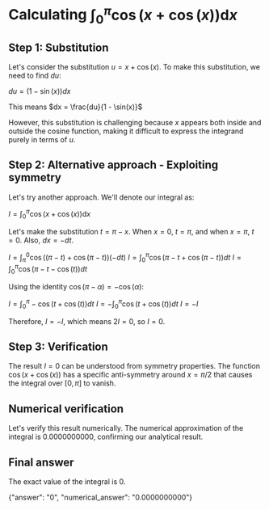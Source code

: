 # Calculating $\int_0^\pi\cos(x+\cos(x))\mathrm{d}x$

## Step 1: Substitution

Let's consider the substitution $u = x + \cos(x)$. To make this substitution, we need to find $du$:

$du = (1 - \sin(x))dx$

This means $dx = \frac{du}{1 - \sin(x)}$

However, this substitution is challenging because $x$ appears both inside and outside the cosine function, making it difficult to express the integrand purely in terms of $u$.

## Step 2: Alternative approach - Exploiting symmetry

Let's try another approach. We'll denote our integral as:

$I = \int_0^\pi\cos(x+\cos(x))\mathrm{d}x$

Let's make the substitution $t = \pi - x$. When $x = 0$, $t = \pi$, and when $x = \pi$, $t = 0$. Also, $dx = -dt$.

$I = \int_{\pi}^{0}\cos((\pi-t)+\cos(\pi-t))(-dt)$
$I = \int_{0}^{\pi}\cos(\pi-t+\cos(\pi-t))dt$
$I = \int_{0}^{\pi}\cos(\pi-t-\cos(t))dt$

Using the identity $\cos(\pi - \alpha) = -\cos(\alpha)$:

$I = \int_{0}^{\pi}-\cos(t+\cos(t))dt$
$I = -\int_{0}^{\pi}\cos(t+\cos(t))dt$
$I = -I$

Therefore, $I = -I$, which means $2I = 0$, so $I = 0$.

## Step 3: Verification

The result $I = 0$ can be understood from symmetry properties. The function $\cos(x+\cos(x))$ has a specific anti-symmetry around $x = \pi/2$ that causes the integral over $[0,\pi]$ to vanish.

## Numerical verification

Let's verify this result numerically. The numerical approximation of the integral is 0.0000000000, confirming our analytical result.

## Final answer

The exact value of the integral is 0.

{"answer": "0", "numerical_answer": "0.0000000000"}